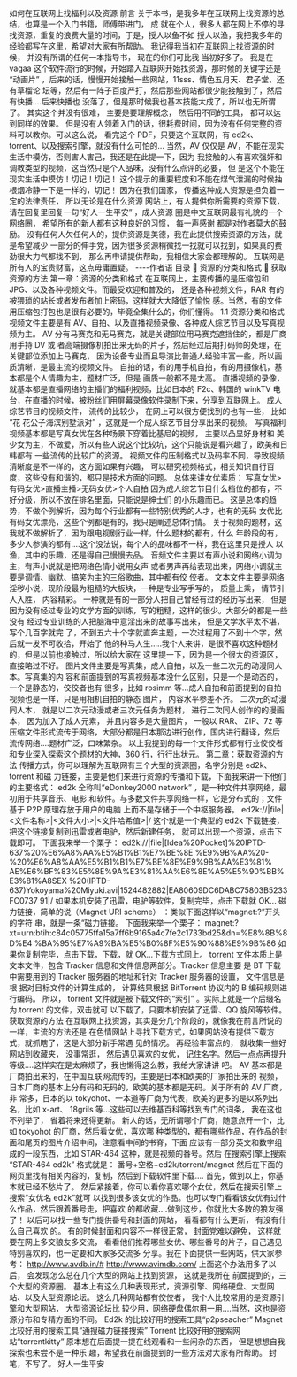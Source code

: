 如何在互联网上找福利以及资源
前言
关于本书，是我多年在互联网上找资源的总结，也算是一个入门书籍，师傅带进门， 成
就在个人，很多人都在网上不停的寻找资源，重复的浪费大量的时间，于是，授人以鱼不如
授人以渔，我把我多年的经验都写在这里，希望对大家有所帮助。
我记得我当初在互联网上找资源的时候， 并没有所谓的任何一本指导书， 现在的你们可比我
当初好多了。
我是在 vagaa 这个软件流行的时候，开始踏入互联网开始找资源，那时候的关键字还是
“动画片” ，后来的话，慢慢开始接触一些网站，11sss、情色五月天、君子堂、还有草榴论
坛等，然后有一阵子百度严打，然后那些网站都很少能接触到了，然后有快播....后来快播也
没落了，但是那时候我也基本技能大成了，所以也无所谓了。
其实这个并没有很难， 主要是要理解概念， 然后用不同的工具， 都可以达到同样的效果。
但是没有人领着入门的话，很耗费时间，因为没有任何完整的资料可以教你。可以这么说，
看完这个 PDF，只要这个互联网，有 ed2k、torrent、以及搜索引擎，就没有什么可怕的...
当然，AV 仅仅是 AV，不能在现实生活中模仿，否则害人害己，我还是在此提一下，因为
我接触的人有喜欢强奸和调教类型的视频，这当然只是个人品味，没有什么点评的必要， 但
是这个不能在现实生活中模仿！切记！切记！
这个提示的重要程度和不能在煤气泄漏的时候抽根烟冷静一下是一样的，切记！
因为在我们国家， 传播这种成人资源是担负着一定的法律责任， 所以无论是在什么资源
网站上，有人提供你所需要的资源下载，请在回复里回复一句“好人一生平安” ，成人资源
圈是中文互联网最有礼貌的一个网络圈， 希望所有的新人都有这种良好的习惯， 每一声感谢
都是对作者莫大的鼓励。
没有任何人欠任何人的，提供资源是美德，我在此提供搜索资源的方法，就是希望减少
一部分的伸手党，因为很多资源稍微找一找就可以找到，如果真的费劲很大力气都找不到，
那么再申请提供帮助，我相信大家会都理解的。
互联网是所有人的宝贵财富，这点毋庸置疑。
----作者语
目录
 资源的分类和格式
 获取资源的方法
第一章：资源的分类和格式
在互联网上，主要传播的是压缩包和 JPG、以及各种视频文件。而最受欢迎和普及的，
还是各种视频文件，RAR 有的被猥琐的站长或者发布者加上密码，这样就大大降低了愉悦
感。当然，有的文件用压缩包打包也是很有必要的，毕竟全集什么的，你们懂得。
1.1 资源分类和格式
视频文件主要是有 AV、自拍、以及直播视频录像、各种成人综艺节目以及写真视
频为主。
AV 分有马赛克和无马赛克，就是关键部位用马赛克遮挡住的，都是厂商用手持 DV 或
者高端摄像机拍出来无码的片子，然后经过后期打码师的处理，在关键部位添加上马赛克，
因为设备专业而且导演比普通人经验丰富一些，所以画质清晰，是最主流的视频文件。
自拍的话，有的用手机自拍，有的用摄像机，基本都是个人情趣为主，题材广泛，但是
画质一般都不是太高。
直播视频的录像，就基本都是直播网络的主播们的福利视频，比如日本的 F2c、韩国的
winkTV 电台，在直播的时候，被粉丝们用屏幕录像软件录制下来，分享到互联网上。
成人综艺节目的视频文件， 流传的比较少， 在网上可以很方便找到的也有一些， 比如 “花
花公子海滨别墅派对” ，这就是一个成人综艺节目分享出来的视频。
写真福利视频基本都是写真女优在各种场景下穿着比基尼的视频， 主要以凸显好身材和
美少女为主，不做爱，所以有些人说这个比较坑，这个只能说是看兴趣了，欧美和日韩都有
一些流传的比较广的资源。
视频文件的压制格式以及码率不同，导致视频清晰度是不一样的，这方面如果有兴趣，
可以研究视频格式，相关知识自行百度，这些没有和谐的，都只是技术方面的问题。
总体来讲女优素质：
写真女优>有码女优>直播主播>无码女优>个人自拍
因为成人综艺节目什么档位的都有，不好分级，所以不放在排名里面，只能说是绅士们
的小乐趣而已。
这是总体的趋势，不做个例解析，因为每个行业都有一些特别优秀的人才，也有的无码
女优比有码女优漂亮，这些个例都是有的，我只是阐述总体行情。
关于视频的题材，这我就不做解析了，因为跟电视剧行业一样，什么题材的都有，什么
年龄段的有，多少人参演的都有....这个没法说，每个人的品味都不一样，我在这里只是授人
以渔，其中的乐趣，还是得自己慢慢去品。
音频文件主要以有声小说和网络小调为主，有声小说就是把网络色情小说用女声
或者男声再给表现出来，网络小调就主要是调情、幽默、搞笑为主的三俗歌曲，其中都有佼
佼者。
文本文件主要是网络淫秽小说，现阶段最为粗糙的大板块，一种是专业写手写的，
质量上乘， 情节引人入胜， 内容精彩。 一种就是有的一部分人把自己曾经有过的经历写出来，
但是因为没有经过专业的文学方面的训练，写的粗糙，这样的很少。大部分的都是一些没有
经过专业训练的人把脑海中意淫出来的故事写出来， 但是文学水平太不堪， 写个几百字就完
了，不到五六十个字就直奔主题，一次过程用了不到十个字，然后就一发不可收拾，开始了
他的种马人生.....我个人来讲，是很不喜欢这种题材的，但是以前也接触过，所以给大家在
这里提一下，因为是一个很大的资源区，直接略过不好。
图片文件主要是写真集，成人自拍，以及一些二次元的动漫同人本。写真集的内
容和前面提到的写真视频基本没什么区别，只是一个是动态的，一个是静态的，佼佼者也有
很多，比如 rosimm 等...成人自拍和前面提到的自拍视频也是一样，只是用相机自拍的静态
图片， 内容水平参差不齐。 二次元的动漫同人本， 就是以二次元动漫或者三次元任务为题材，
进行二次同人创作的的漫画本， 因为加入了成人元素， 并且内容多是大量图片， 一般以 RAR、
ZIP、7z 等压缩文件形式流传于网络，大部分都是日本那边进行创作，国内进行翻译，然后
流传网络....题材广泛，口味繁杂。
以上我提到的每一个文件形式都有行业佼佼者和专业深入探索这个题材的大神，360
行，行行出状元。
第二章：获取资源的方法
传播方式，你可以理解为互联网有三个大型的资源圈，名字分别是 ed2k、torrent 和磁
力链接，主要是他们来进行资源的传播和下载，下面我来讲一下他们的主要格式：
ed2k 全称叫“eDonkey2000 network” ，是一种文件共享网络，最初用于共享音乐、电影
和软件。与多数文件共享网络一样，它是分布式的；文件基于 P2P 原理存放于用户的电脑
上而不是存储于一个中枢服务器。
ed2k://|file|<文件名称>|<文件大小>|<文件哈希值>|/
这个就是一个典型的 ed2k 下载链接，把这个链接复制到迅雷或者电驴，然后新建任务，
就可以出现一个资源，点击下载即可。
下面我来举一个栗子：
ed2k://|file|[Idea%20Pocket]%20IPTD-637%20%E6%A8%AA%E5%B1%B1%E7%BE%8E
%E9%9B%AA%20-%20%E6%A8%AA%E5%B1%B1%E7%BE%8E%E9%9B%AA%E3%81%
AE%E6%BF%83%E5%8E%9A%E3%81%AA%E6%8E%A5%E5%90%BB%E3%81%A8SEX
%20(IPTD-637)Yokoyama%20Miyuki.avi|1524482882|EA80609DC6DABC75803B5233FC0737
91|/
如果本机安装了迅雷，电驴等软件，复制完毕，点击下载就 OK...
磁力链接，简单的说（Magnet URI scheme） ：类似下面这样以“magnet:?”开头的字符
串，就是一条“磁力链接。
下面我来举一个栗子：
magnet:?xt=urn:btih:c84c05775ffa15a7ff6b9165a4c7fe2c1733bd25&dn=%E8%8B%8D%E4
%BA%95%E7%A9%BA%E5%B0%8F%E5%90%88%E9%9B%86
如果你复制完毕，点击下载，下载，就 OK...下载方式同上。
torrent 文件本质上是文本文件，包含 Tracker 信息和文件信息两部分。Tracker 信息主要
是 BT 下载中需要用到的 Tracker 服务器的地址和针对 Tracker 服务器的设置， 文件信息是根
据对目标文件的计算生成的， 计算结果根据 BitTorrent 协议内的 B 编码规则进行编码。 所以，
torrent 文件就是被下载文件的“索引” 。实际上就是一个后缀名为.torrent 的文件，双击就可
以下载了，只要本机安装了迅雷、QQ 旋风等软件。
获取资源的方法
在互联网上找资源，其实是分几个阶段的，就像我在前言所说的一样，主流的方法还是
在色情网站上寻找下载方式，如果网站没有提供下载方式，就抓瞎了，这是大部分新手常遇
见的情况。 再经验丰富点的， 就收集一些好网站到收藏夹， 没事常逛， 然后遇见喜欢的女优，
记住名字。然后一点点再提升等级....这样实在是太麻烦了，我也懒得这么教，我给大家讲讲
吧。
AV 基本都是厂商拍出来的，在中国互联网流传的，主要是日本和欧美的厂家拍出来的
视频，日本厂商的基本上分有码和无码的，欧美的基本都是无码。关于所有的 AV 厂商， 非
常多，日本的以 tokyohot、一本道等厂商为代表，欧美的更多的是以系列出名，比如 x-art、
18grils 等...这些可以去维基百科等找到专门的词条， 我在这也不列举了， 省着将来还得更新。
新人的话，无所谓哪个厂商，随意点开一个，比如 tokyohot 的厂商，然后看女优，喜欢哪
种类型的，都有哪些作品，在作品的封面和尾页的图片介绍中间，注意看中间的书脊，下面
应该有一部分英文和数字组成的一段东西，比如 STAR-464 这种，就是视频的番号。然后
在搜索引擎上搜索 “STAR-464 ed2k”
格式就是： 番号+空格+ed2k/torrent/magnet
然后在下面的网页里找有相关内容的，复制，然后到下载软件里下载....
首先，做到以上，你基本就已经不愁片了。
然后紧接着，你可以看你喜欢哪个女优，然后在搜索引擎上搜索“女优名 ed2k”就可
以找到很多该女优的作品。也可以专门看看该女优有过什么作品，然后跟着番号走，把喜欢
的都收藏....做到这步，你就比大多数的狼友强了！
以后可以找一些专门提供番号和封面的网站， 看看都有什么更新， 有没有什么自己喜欢
的。 有的时候封面和内容不一样很正常， 封面党难以避免， 这样就要在网上多交狼友多交流，
看看他们推荐哪些女优、哪些番号的片子，自己遇见特别喜欢的，也一定要和大家多交流多
分享。我在下面提供一些网站，供大家参考：
http://www.avdb.in/#
http://www.avimdb.com/
上面这个办法用多了以后， 会发现怎么总在几个大型的网站上找到资源， 这就是我所在
前面提到的，三个大型的资源圈。
基本上有这么几种表现形式，资源引擎、网络硬盘、大型网站、以及大型资源论坛。
这么几种网站都有佼佼者， 我个人比较常用的是资源引擎和大型网站， 大型资源论坛比
较少用，网络硬盘偶尔用一用....当然，这也是资源分布和专精方面的不同。
Ed2k 的比较好用的搜索工具“p2pseacher”
Magnet 比较好用的搜索工具“通搜磁力链接搜索”
Torrent 比较好用的搜索网站“torrentkitty”
原本想在后面提一提在线观看和一些闲杂的东西， 但是想想自我探索也未尝不是一种乐
趣，希望我在前面提到的一些方法对大家有所帮助。
封笔，不写了。
好人一生平安

